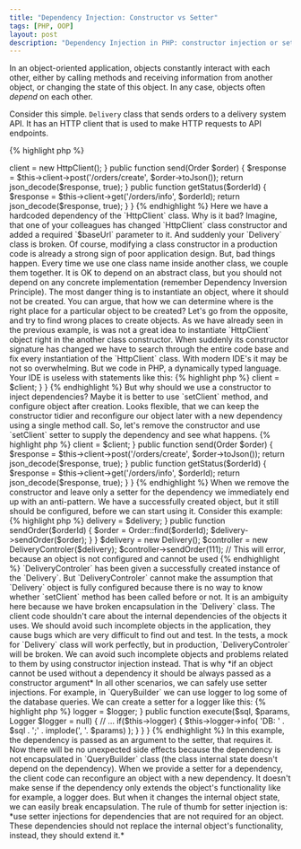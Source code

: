 ```yaml
---
title: "Dependency Injection: Constructor vs Setter"
tags: [PHP, OOP]
layout: post
description: "Dependency Injection in PHP: constructor injection or setter injection"
---
```


In an object-oriented application, objects constantly interact with each other, either by calling methods and receiving information from another object, or changing the state of this object. In any case, objects often *depend* on each other. 

Consider this simple. `Delivery` class that sends orders to a delivery system API. It has an HTTP client that is used to make HTTP requests to API endpoints.

{% highlight php %}
<?php

class Delivery
{
    /** 
     * @var HttpClient
     */
    protected $client;

    public function __construct()
    {
        $this->client = new HttpClient();
    }

    public function send(Order $order)
    {
        $response = $this->client->post('/orders/create', $order->toJson());

        return json_decode($response, true);
    }

    public function getStatus($orderId)
    {
        $response = $this->client->get('/orders/info', $orderId);

        return json_decode($response, true);   
    }
}
{% endhighlight %}

Here we have a hardcoded dependency of the `HttpClient` class. Why is it bad? Imagine, that one of your colleagues has changed `HttpClient` class constructor and added a required `$baseUrl` parameter to it. And suddenly your `Delivery` class is broken. Of course, modifying a class constructor in a production code is already a strong sign of poor application design. But, bad things happen. 

Every time we use one class name inside another class, we couple them together. It is OK to depend on an abstract class, but you should not depend on any concrete implementation (remember Dependency Inversion Principle). The most danger thing is to instantiate an object, where it should not be created. You can argue, that how we can determine where is the right place for a particular object to be created? Let's go from the opposite, and try to find wrong places to create objects. As we have already seen in the previous example, is was not a great idea to instantiate `HttpClient` object right in the another class constructor. When suddenly its constructor signature has changed we have to search through the entire code base and fix every instantiation of the `HttpClient` class. With modern IDE's it may be not so overwhelming. But we code in PHP, a dynamically typed language. Your IDE is useless with statements like this:

{% highlight php %}
<?php

function makeInstance($class) {
    return new $class;
}

$http = makeInstance('HttpClient');
{% endhighlight %}

We can use a variable, that stores a class name to create an object of this class. You will find this only when something will be broken. So, to fix this issue we should remove instantiation of the HTTP client outside and pass it as an argument to the constructor, assign it to a property and later any method can use it. Here is a rule of thumb: *if an object cannot be used without a dependency it should be passed as a constructor argument*. And here is the correct version of `Delivery` class with dependency injection applied:

{% highlight php %}
<?php

class Delivery
{
    protected $client;

    public function __construct(HttpClient $client)
    {
        $this->client = $client;
    }
}
{% endhighlight %}

But why should we use a constructor to inject dependencies? Maybe it is better to use `setClient` method, and configure object after creation. Looks flexible, that we can keep the constructor tidier and reconfigure our object later with a new dependency using a single method call. So, let's remove the constructor and use `setClient` setter to supply the dependency and see what happens. 

{% highlight php %}
<?php

class Delivery
{
    /** 
     * @var HttpClient
     */
    protected $client;

    public function setClient(HttpClient $client)
    {
        $this->client = $client;
    }

    public function send(Order $order)
    {
        $response = $this->client->post('/orders/create', $order->toJson());

        return json_decode($response, true);
    }

    public function getStatus($orderId)
    {
        $response = $this->client->get('/orders/info', $orderId);

        return json_decode($response, true);   
    }
}
{% endhighlight %}

When we remove the constructor and leave only a setter for the dependency we immediately end up with an anti-pattern. We have a successfully created object, but it still should be configured, before we can start using it. Consider this example:

{% highlight php %}
<?php 

class DeliveryController 
{
    protected $delivery;

    public function __constructor(Delivery $delivery)
    {
        $this->delivery = $delivery;
    }

    public function sendOrder($orderId)
    {
        $order = Order::find($orderId);

        $delivery->sendOrder($order); 
    }
}

$delivery = new Delivery();
$controller = new DeliveryControler($delivery);

$controller->sendOrder(111); // This will error, because an object is not configured and cannot be used
{% endhighlight %}


`DeliveryControler` has been given a successfully created instance of the `Delivery`. But `DeliveryControler` cannot make the assumption that `Delivery` object is fully configured because there is no way to know whether `setClient` method has been called before or not. It is an ambiguity here because we have broken encapsulation in the `Delivery` class. The client code shouldn't care about the internal dependencies of the objects it uses. We should avoid such incomplete objects in the application, they cause bugs which are very difficult to find out and test. In the tests, a mock for `Delivery` class will work perfectly, but in production, `DeliveryControler` will be broken. We can avoid such incomplete objects and problems related to them by using constructor injection instead. That is why *if an object cannot be used without a dependency it should be always passed as a constructor argument*

In all other scenarios, we can safely use setter injections. For example, in `QueryBuilder` we can use logger to log some of the database queries. We can create a setter for a logger like this:

{% highlight php %}
<?php

class QueryBuilder 
{
    protected $logger;

    public function setLogger(Logger $logger)
    {
        $this->logger = $logger;
    }

    public function execute($sql, $params, Logger $logger = null)
    {
        // ...
        if($this->logger) {
            $this->logger->info(
                    'DB: ' . $sql . ';' . implode(', '. $params)
                );
        }
    }
}
{% endhighlight %}


In this example, the dependency is passed as an argument to the setter, that requires it. Now there will be no unexpected side effects because the dependency is not encapsulated in `QueryBuilder` class (the class internal state doesn't depend on the dependency). When we provide a setter for a dependency, the client code can reconfigure an object with a new dependency. It doesn't make sense if the dependency only extends the object's functionality like for example, a logger does. But when it changes the internal object state, we can easily break encapsulation. The rule of thumb for setter injection is: *use setter injections for dependencies that are not required for an object. These dependencies should not replace the internal object's functionality, instead, they should extend it.*